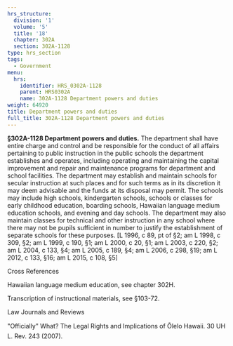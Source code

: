 ```yaml
---
hrs_structure:
  division: '1'
  volume: '5'
  title: '18'
  chapter: 302A
  section: 302A-1128
type: hrs_section
tags:
  - Government
menu:
  hrs:
    identifier: HRS_0302A-1128
    parent: HRS0302A
    name: 302A-1128 Department powers and duties
weight: 64920
title: Department powers and duties
full_title: 302A-1128 Department powers and duties
---
```

**§302A-1128 Department powers and duties.** The department shall have entire charge and control and be responsible for the conduct of all affairs pertaining to public instruction in the public schools the department establishes and operates, including operating and maintaining the capital improvement and repair and maintenance programs for department and school facilities. The department may establish and maintain schools for secular instruction at such places and for such terms as in its discretion it may deem advisable and the funds at its disposal may permit. The schools may include high schools, kindergarten schools, schools or classes for early childhood education, boarding schools, Hawaiian language medium education schools, and evening and day schools. The department may also maintain classes for technical and other instruction in any school where there may not be pupils sufficient in number to justify the establishment of separate schools for these purposes. [L 1996, c 89, pt of §2; am L 1998, c 309, §2; am L 1999, c 190, §1; am L 2000, c 20, §1; am L 2003, c 220, §2; am L 2004, c 133, §4; am L 2005, c 189, §4; am L 2006, c 298, §19; am L 2012, c 133, §16; am L 2015, c 108, §5]

Cross References

Hawaiian language medium education, see chapter 302H.

Transcription of instructional materials, see §103-72.

Law Journals and Reviews

"Officially" What? The Legal Rights and Implications of Ōlelo Hawaii. 30 UH L. Rev. 243 (2007).